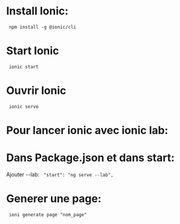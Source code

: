 # Install Ionic: 
` npm install -g @ionic/cli`
# Start Ionic
` ionic start`
# Ouvrir Ionic
` ionic serve`
# Pour lancer ionic avec ionic lab: 
# Dans Package.json et dans start:
Ajouter --lab: ` "start": "ng serve --lab",`  
# Generer une page: 
` ioni generate page "nom_page"`